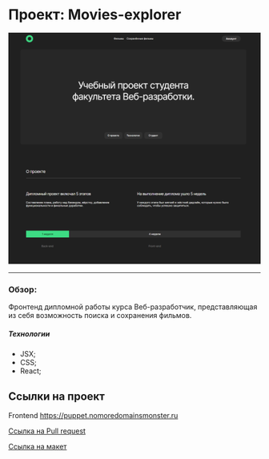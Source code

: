 # Проект: Movies-explorer

<img src="./src/images/Movies.png">

---
### Обзор:
Фронтенд дипломной работы курса Веб-разработчик, представляющая из себя возможность поиска и сохранения фильмов.

##### Технологии
- JSX;
- CSS;
- React;

## Ссылки на проект

Frontend https://puppet.nomoredomainsmonster.ru

[Ссылка на Pull request](https://github.com/NikitaPotrivaev/movies-explorer-frontend/pull/2)

[Ссылка на макет](https://www.figma.com/file/6FMWkB94wE7KTkcCgUXtnC/%D0%94%D0%B8%D0%BF%D0%BB%D0%BE%D0%BC%D0%BD%D1%8B%D0%B9-%D0%BF%D1%80%D0%BE%D0%B5%D0%BA%D1%82?type=design&node-id=1-7266&mode=design&t=keGr2OjK8FTi9Mtp-0)